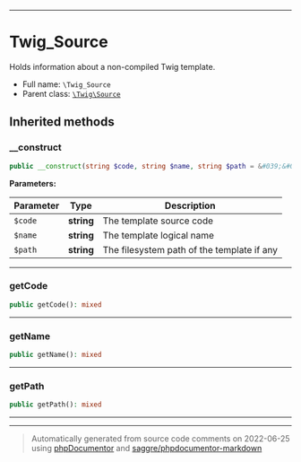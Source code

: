 ***

# Twig_Source

Holds information about a non-compiled Twig template.



* Full name: `\Twig_Source`
* Parent class: [`\Twig\Source`](./Twig/Source.md)






## Inherited methods


### __construct



```php
public __construct(string $code, string $name, string $path = &#039;&#039;): mixed
```








**Parameters:**

| Parameter | Type | Description |
|-----------|------|-------------|
| `$code` | **string** | The template source code |
| `$name` | **string** | The template logical name |
| `$path` | **string** | The filesystem path of the template if any |




***

### getCode



```php
public getCode(): mixed
```











***

### getName



```php
public getName(): mixed
```











***

### getPath



```php
public getPath(): mixed
```











***


***
> Automatically generated from source code comments on 2022-06-25 using [phpDocumentor](http://www.phpdoc.org/) and [saggre/phpdocumentor-markdown](https://github.com/Saggre/phpDocumentor-markdown)

